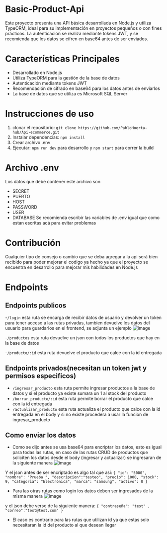 

# Basic-Product-Api

Este proyecto presenta una API básica desarrollada en Node.js y utiliza TypeORM, ideal para su implementación en proyectos pequeños o con fines prácticos. La autenticación se realiza mediante tokens JWT, y se recomienda que los datos se cifren en base64 antes de ser enviados.

# Características Principales
- Desarrollado en Node.js
- Utiliza TypeORM para la gestión de la base de datos
- Autenticación mediante tokens JWT
- Recomendación de cifrado en base64 para los datos antes de enviarlos
- La base de datos que se utiliza es Microsoft SQL Server

# Instrucciones de uso
1. clonar el repositorio:  `git clone https://github.com/PabloHuerta-hub/Api-ecommerce.git`
1. Instalar dependencias:  `npm install`
1. Crear archivo .env 
1. Ejecutar:  `npm run dev` para desarrollo y  `npm start` para correr la build

# Archivo .env
Los datos que debe contener este archivo son
- SECRET 
- PUERTO 
- HOST
- PASSWORD
- USER
- DATABASE 
Se recomienda escribir las variables de .env igual que como estan escritas acá para evitar problemas

# Contribución
Cualquier tipo de consejo o cambio que se deba agregar a la api será bien recibido para poder mejorar el codigo ya hecho ya que el proyecto se encuentra en desarrollo para mejorar mis habilidades en Node.js

# Endpoints 
## Endpoints publicos
-`/login` esta ruta se encarga de recibir datos de usuario y devolver un token para tener acceso a las rutas privadas, tambien devuelve los datos del usuario para guardarlos en el frontend, se adjunta un ejemplo
![image](https://github.com/PabloHuerta-hub/Api-ecommerce/assets/80712261/cab6d74b-f1fc-4dc0-a426-6f4b6941b01c)

-`/productos` esta ruta devuelve un json con todos los productos que hay en la base de datos

-`/producto/:id` esta ruta devuelve el producto que calce con la id entregada
## Endpoints privados(necesitan un token jwt y permisos especificos)
- `/ingresar_producto` esta ruta permite ingresar productos a la base de datos y si el producto ya existe sumara un 1 al stock del producto
- `/borrar_producto/:id` esta ruta permite borrar el producto que calce con la id entregada
- `/actualizar_producto` esta ruta actualiza el producto que calce con la id entregada en el body y si no existe procedera a usar la funcion de ingresar_producto

## Como enviar los datos 
- Como se dijo antes se usa base64 para encriptar los datos, esto es igual para todas las rutas, en caso de las rutas CRUD de productos que soliciten los datos desde el body (ingresar y actualizar) se ingresaran de la siguiente manera
![image](https://github.com/PabloHuerta-hub/Api-ecommerce/assets/80712261/20c4e5c8-91ab-42dc-8b29-8bee9c47acc5)

Y el json antes de ser encriptado es algo tal que asi:
`{
"id": "5000",
"nombre": "Prueba ",
"descripcion":"testeo",
"precio": 1000,
"stock": 9,
"categoria": "Electrónica",
"marca": "samsung",
"activo": 0
}`
- Para las otras rutas como login los datos deben ser ingresados de la misma manera 
![image](https://github.com/PabloHuerta-hub/Api-ecommerce/assets/80712261/0b004d71-cc92-4d47-aad0-0e9fdd82e84b)

y el json debe verse de la siguiente manera:
`
{
"contraseña": "test" ,
"correo":"test@test.com"
}
`
- El caso es contrario para las rutas que utilizan id ya que estas solo necesitaran la id del producto al que desean llegar

